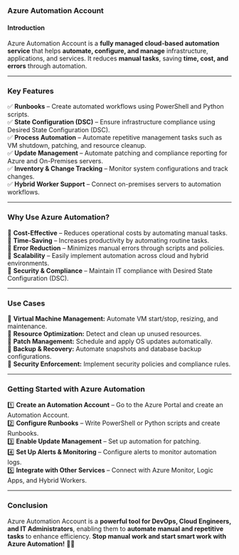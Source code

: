 ### **Azure Automation Account**  

#### **Introduction**  
Azure Automation Account is a **fully managed cloud-based automation service** that helps **automate, configure, and manage** infrastructure, applications, and services. It reduces **manual tasks**, saving **time, cost, and errors** through automation.  

---

### **Key Features**  
✅ **Runbooks** – Create automated workflows using PowerShell and Python scripts.  
✅ **State Configuration (DSC)** – Ensure infrastructure compliance using Desired State Configuration (DSC).  
✅ **Process Automation** – Automate repetitive management tasks such as VM shutdown, patching, and resource cleanup.  
✅ **Update Management** – Automate patching and compliance reporting for Azure and On-Premises servers.  
✅ **Inventory & Change Tracking** – Monitor system configurations and track changes.  
✅ **Hybrid Worker Support** – Connect on-premises servers to automation workflows.  

---

### **Why Use Azure Automation?**  
🔹 **Cost-Effective** – Reduces operational costs by automating manual tasks.  
🔹 **Time-Saving** – Increases productivity by automating routine tasks.  
🔹 **Error Reduction** – Minimizes manual errors through scripts and policies.  
🔹 **Scalability** – Easily implement automation across cloud and hybrid environments.  
🔹 **Security & Compliance** – Maintain IT compliance with Desired State Configuration (DSC).  

---

### **Use Cases**  
🚀 **Virtual Machine Management:** Automate VM start/stop, resizing, and maintenance.  
🚀 **Resource Optimization:** Detect and clean up unused resources.  
🚀 **Patch Management:** Schedule and apply OS updates automatically.  
🚀 **Backup & Recovery:** Automate snapshots and database backup configurations.  
🚀 **Security Enforcement:** Implement security policies and compliance rules.  

---

### **Getting Started with Azure Automation**  
1️⃣ **Create an Automation Account** – Go to the Azure Portal and create an Automation Account.  
2️⃣ **Configure Runbooks** – Write PowerShell or Python scripts and create Runbooks.  
3️⃣ **Enable Update Management** – Set up automation for patching.  
4️⃣ **Set Up Alerts & Monitoring** – Configure alerts to monitor automation logs.  
5️⃣ **Integrate with Other Services** – Connect with Azure Monitor, Logic Apps, and Hybrid Workers.  

---

### **Conclusion**  
Azure Automation Account is a **powerful tool for DevOps, Cloud Engineers, and IT Administrators**, enabling them to **automate manual and repetitive tasks** to enhance efficiency. **Stop manual work and start smart work with Azure Automation!** 🚀💡